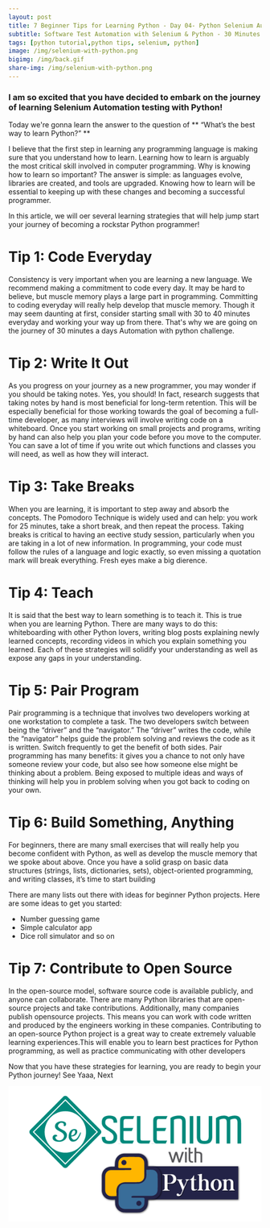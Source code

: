 ```yaml
---
layout: post
title: 7 Beginner Tips for Learning Python - Day 04- Python Selenium Automation Journey   
subtitle: Software Test Automation with Selenium & Python - 30 Minutes A Day Challenge
tags: [python tutorial,python tips, selenium, python]
image: /img/selenium-with-python.png
bigimg: /img/back.gif
share-img: /img/selenium-with-python.png
---
```

 

### I am so excited that you have decided to embark on the journey of learning Selenium Automation testing with Python!
Today we're gonna learn the answer to the question of ** “What’s the best way to learn Python?” **

I believe that the first step in learning any programming language is making sure that you understand how to learn.
Learning how to learn is arguably the most critical skill involved in computer programming.
Why is knowing how to learn so important? The answer is simple: as languages evolve, libraries are created, and tools
are upgraded. Knowing how to learn will be essential to keeping up with these changes and becoming a successful
programmer.

In this article, we will oer several learning strategies that will help jump start your journey of becoming a rockstar
Python programmer!

# Tip 1: Code Everyday
Consistency is very important when you are learning a new language. We recommend making a commitment to code
every day. It may be hard to believe, but muscle memory plays a large part in programming. Committing to coding
everyday will really help develop that muscle memory. Though it may seem daunting at first, consider starting small
with 30 to 40 minutes everyday and working your way up from there.
That's why we are going on the journey of 30 minutes a days Automation with python challenge.  

# Tip 2: Write It Out
As you progress on your journey as a new programmer, you may wonder if you should be taking notes. Yes, you
should! In fact, research suggests that taking notes by hand is most beneficial for long-term retention. This will be
especially beneficial for those working towards the goal of becoming a full-time developer, as many interviews will
involve writing code on a whiteboard.
Once you start working on small projects and programs, writing by hand can also help you plan your code before you
move to the computer. You can save a lot of time if you write out which functions and classes you will need, as well as
how they will interact.

# Tip 3: Take Breaks
When you are learning, it is important to step away and absorb the concepts. The Pomodoro Technique is widely used
and can help: you work for 25 minutes, take a short break, and then repeat the process. Taking breaks is critical to
having an eective study session, particularly when you are taking in a lot of new information.
In programming, your code must follow the rules of a language and logic exactly, so even missing a quotation mark
will break everything. Fresh eyes make a big dierence.

# Tip 4: Teach
It is said that the best way to learn something is to teach it. This is true when you are learning Python. There are many
ways to do this: whiteboarding with other Python lovers, writing blog posts explaining newly learned concepts,
recording videos in which you explain something you learned. Each of these strategies will solidify your understanding as well as expose any gaps in your understanding.

# Tip 5: Pair Program
Pair programming is a technique that involves two developers working at one workstation to complete a task. The
two developers switch between being the “driver” and the “navigator.” The “driver” writes the code, while the
“navigator” helps guide the problem solving and reviews the code as it is written. Switch frequently to get the benefit
of both sides.
Pair programming has many benefits: it gives you a chance to not only have someone review your code, but also see
how someone else might be thinking about a problem. Being exposed to multiple ideas and ways of thinking will help
you in problem solving when you got back to coding on your own.

# Tip 6: Build Something, Anything
For beginners, there are many small exercises that will really help you become confident with Python, as well as
develop the muscle memory that we spoke about above. Once you have a solid grasp on basic data structures
(strings, lists, dictionaries, sets), object-oriented programming, and writing classes, it’s time to start building

There are many lists out there with ideas for beginner Python projects. Here are some ideas to get you started:
 - Number guessing game
 - Simple calculator app
 - Dice roll simulator and so on
 
 # Tip 7: Contribute to Open Source
In the open-source model, software source code is available publicly, and anyone can collaborate. There are many
Python libraries that are open-source projects and take contributions. Additionally, many companies publish opensource projects.
This means you can work with code written and produced by the engineers working in these
companies.
Contributing to an open-source Python project is a great way to create extremely valuable learning experiences.This will enable you to learn 
best practices for Python programming, as well as practice communicating with other developers

Now that you have these strategies for learning, you are ready to begin your Python journey!
See Yaaa, Next

 ![Selenium with Python](/img/selenium-with-python.png "Selenium with Python")
